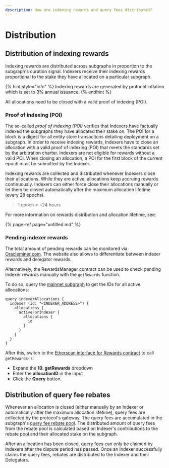 ```yaml
---
description: How are indexing rewards and query fees distributed?
---
```


# Distribution

## Distribution of indexing rewards

Indexing rewards are distributed across subgraphs in proportion to the subgraph's curation signal. Indexers receive their indexing rewards proportional to the stake they have allocated on a particular subgraph. 

{% hint style="info" %}
Indexing rewards are generated by protocol inflation which is set to 3% annual issuance.
{% endhint %}

All allocations need to be closed with a valid proof of indexing \(POI\).

### Proof of indexing \(POI\)

The so-called _proof of indexing \(POI\)_ verifies that Indexers have factually indexed the subgraphs they have allocated their stake on. The POI for a block is a digest for all entity store transactions detailing deployment on a subgraph. In order to receive indexing rewards, Indexers have to close an allocation with a valid proof of indexing \(POI\) that meets the standards set by the arbitration charter. Indexers are not eligible for rewards without a valid POI. When closing an allocation, a POI for the first block of the current epoch must be submitted by the Indexer. 

Indexing rewards are collected and distributed whenever Indexers close their allocations. While they are active, allocations keep accruing rewards continuously. Indexers can either force close their allocations manually or let them be closed automatically after the maximum allocation lifetime \(every 28 epochs\). 

> 1 epoch = ~24 hours

For more information on rewards distribution and allocation lifetime, see:

{% page-ref page="untitled.md" %}

### Pending indexer rewards

The total amount of pending rewards can be monitored via [Oracleminer.com](https://oracleminer.com/graph/indexer/0x5a8904be09625965d9aec4bffd30d853438a053e). The website also allows to differentiate between indexer rewards and delegator rewards.

Alternatively, the RewardsManager contract can be used to check pending Indexer rewards manually with the `getRewards` function. 

To do so, query the [mainnet subgraph](https://thegraph.com/explorer/subgraph/graphprotocol/graph-network-mainnet) to get the IDs for all active allocations: 

```text
query indexerAllocations {
  indexer (id: "<INDEXER_ADDRESS>") {
    allocations {
      activeForIndexer {
        allocations {
          id
        }
      }
    }
  }
}
```

After this, switch to the [Etherscan interface for Rewards contract](https://etherscan.io/address/0x9Ac758AB77733b4150A901ebd659cbF8cB93ED66#readProxyContract) to call `getRewards()`:

* Expand the **10. getRewards** dropdown
* Enter the **allocationID** in the input
* Click the **Query** button.

## Distribution of **query fee rebates**

Whenever an allocation is closed \(either manually by an Indexer or automatically after the maximum allocation lifetime\), query fees are collected by the protocol's gateway. The query fees are accumulated in the subgraph's [query fee rebate pool](https://the-graph-documentation.gitbook.io/the-graph-community-docs/network/indexers/revenues/revenue-streams#rebate-pool). The distributed amount of query fees from the rebate pool is calculated based on Indexer's contributions to the rebate pool and their allocated stake on the subgraph.

After an allocation has been closed, query fees can only be claimed by Indexers after the dispute period has passed. Once an Indexer successfully claims the query fees, rebates are distributed to the Indexer and their Delegators.

